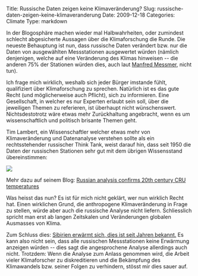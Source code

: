 Title: Russische Daten zeigen keine Klimaveränderung?
Slug: russische-daten-zeigen-keine-klimaveranderung
Date: 2009-12-18
Categories: Climate
Type: markdown

In der Blogosphäre machen wieder mal Halbwahrheiten, oder zumindest schlecht abgesicherte Aussagen über die Klimaforschung die Runde. Die neueste Behauptung ist nun, dass russische Daten verändert bzw. nur die Daten von ausgewählten Messstationen ausgewertet würden (nämlich denjenigen, welche auf eine Veränderung des Klimas hinweisen -- die anderen 75% der Stationen würden dies, auch laut [Manfred Messmer](http://arlesheimreloaded.ch/article/climategate-russland-unterschlagene-daten), nicht tun).

Ich frage mich wirklich, weshalb sich jeder Bürger imstande fühlt, qualifiziert über Klimaforschung zu sprechen. Natürlich ist es das gute Recht (und möglicherweise auch Pflicht), sich zu informieren. Eine Gesellschaft, in welcher es nur Experten erlaubt sein soll, über die jeweiligen Themen zu referieren, ist überhaupt nicht wünschenswert. Nichtsdestotrotz wäre etwas mehr Zurückhaltung angebracht, wenn es um wissenschaftlich und politisch brisante Themen geht.

Tim Lambert, ein Wissenschaftler welcher etwas mehr von Klimaveränderung und Datenanalyse verstehen sollte als ein rechtsstehender russischer Think Tank, weist darauf hin, dass seit 1950 die Daten der russischen Stationen sehr gut mit dem übrigen Wissensstand übereinstimmen:

![](http://scienceblogs.com/deltoid/wp-content/blogs.dir/443/files/2012/04/i-7151784fb35ffa013f2706b6a1319379-crutem3+russia.png)

Mehr dazu auf seinem Blog: [Russian analysis confirms 20th century CRU temperatures](http://scienceblogs.com/deltoid/2009/12/russian_analysis_confirms_20th.php)

Was heisst das nun? Es ist für mich nicht geklärt, wer nun wirklich Recht hat. Einen wirklichen Grund, die anthropogene Klimaveränderung in Frage zu stellen, würde aber auch die russische Analyse nicht liefern. Schliesslich spricht man erst ab langen Zeitskalen und Veränderungen globalen Ausmasses von Klima.

Zum Schluss dies: [Sibirien erwärmt sich, dies ist seit Jahren bekannt.](http://406.ch/2005/09/07/gefahr-durch-schmelzenden-permafrost/) Es kann also nicht sein, dass alle russischen Messstationen keine Erwärmung anzeigen würden -- dies sagt die angesprochene Analyse allerdings auch nicht. Trotzdem: Wenn die Analyse zum Anlass genommen wird, die Arbeit vieler Klimaforscher zu diskreditieren und die Bekämpfung des Klimawandels bzw. seiner Folgen zu verhindern, stösst mir dies sauer auf.
